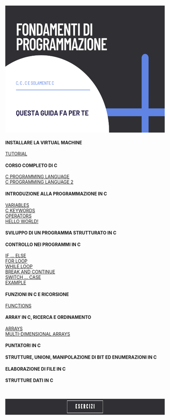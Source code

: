 <p align="center">
<img height="400" weight="700" style="align:center" src="https://github.com/fralabi/images/blob/main/COMPUTER_ENGINEERING/FONDAMENTI%20DI%20PROGRAMMAZIONE.png">
</p>

#### INSTALLARE LA VIRTUAL MACHINE
[TUTORIAL](https://github.com/fralabi/Computer_Engineering/blob/main/Primo_Anno/CALCOLATORI%20ELETTRONICI%20C.I.%20-%20FONDAMENTI%20DI%20PROGRAMMAZIONE/VirtualMachine.md)

#### CORSO COMPLETO DI C
[C PROGRAMMING LANGUAGE](https://www.geeksforgeeks.org/c-programming-language/) <br>
[C PROGRAMMING LANGUAGE 2](https://www.programiz.com/c-programming) <br>
#### INTRODUZIONE ALLA PROGRAMMAZIONE IN C
[VARIABLES](https://www.programiz.com/c-programming/c-variables-constants) <br>
[C KEYWORDS](https://www.programiz.com/c-programming/list-all-keywords-c-language) <br>
[OPERATORS](https://www.programiz.com/c-programming/c-operators) <br>
[HELLO WORLD!](https://www.programiz.com/c-programming/examples/print-sentence) <br>
#### SVILUPPO DI UN PROGRAMMA STRUTTURATO IN C

#### CONTROLLO NEI PROGRAMMI IN C
[IF ... ELSE](https://www.programiz.com/c-programming/c-if-else-statement) <br>
[FOR LOOP](https://www.programiz.com/c-programming/c-for-loop) <br>
[WHILE LOOP](https://www.programiz.com/c-programming/c-do-while-loops) <br>
[BREAK AND CONTINUE](https://www.programiz.com/c-programming/c-break-continue-statement) <br>
[SWITCH ... CASE](https://www.programiz.com/c-programming/c-switch-case-statement) <br>
[EXAMPLE](https://www.programiz.com/c-programming/c-decision-making-loops-examples) <br>
#### FUNZIONI IN C E RICORSIONE
[FUNCTIONS](https://www.programiz.com/c-programming/c-functions)  <br>
#### ARRAY IN C, RICERCA E ORDINAMENTO
[ARRAYS](https://www.programiz.com/c-programming/c-arrays)  <br>
[MULTI-DIMENSIONAL ARRAYS](https://www.programiz.com/c-programming/c-multi-dimensional-arrays) <br>
#### PUNTATORI IN C
#### STRUTTURE, UNIONI, MANIPOLAZIONE DI BIT ED ENUMERAZIONI IN C
#### ELABORAZIONE DI FILE IN C
#### STRUTTURE DATI IN C
<br>
<a href="https://github.com/fralabi/Computer_Engineering/tree/main/Primo_Anno/CALCOLATORI%20ELETTRONICI%20C.I.%20-%20FONDAMENTI%20DI%20PROGRAMMAZIONE/ESERCITAZIONE" ><p align="center">
<img height="50" style="align:center" src="https://github.com/fralabi/images/blob/main/COMPUTER_ENGINEERING/ESERCIZI(3).png">
</p></a>

